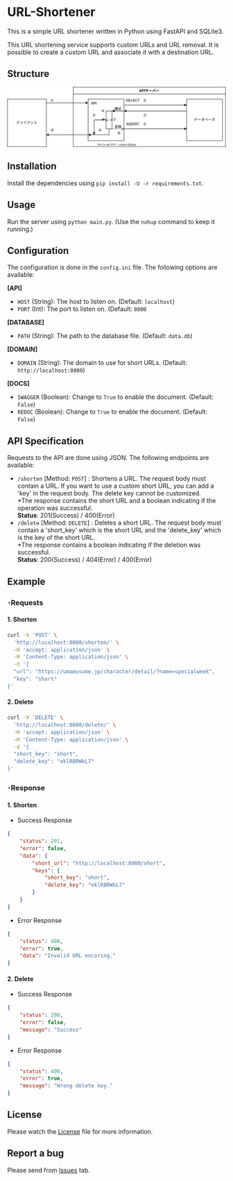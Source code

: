 # URL-Shortener
This is a simple URL shortener written in Python using FastAPI and SQLite3.

This URL shortening service supports custom URLs and URL removal.
It is possible to create a custom URL and associate it with a destination URL.

## Structure
![image](images/image.svg)

## Installation
Install the dependencies using `pip install -U -r requirements.txt`.

## Usage
Run the server using `python main.py`. (Use the `nohup` command to keep it running.)

## Configuration
The configuration is done in the `config.ini` file. The following options are available:

**[API]**
 - `HOST` (String): The host to listen on. (Default: `localhost`)
 - `PORT` (Int): The port to listen on. (Default: `8000`

**[DATABASE]**
 - `PATH` (String): The path to the database file. (Default: `data.db`)

**[DOMAIN]**
 - `DOMAIN` (String): The domain to use for short URLs. (Default: `http://localhost:8000`)

**[DOCS]**
 - `SWAGGER` (Boolean): Change to `True` to enable the document. (Default: `False`)
 - `REDOC` (Boolean): Change to `True` to enable the document. (Default: `False`)

## API Specification
Requests to the API are done using JSON. The following endpoints are available:
 - `/shorten` [Method: `POST`] : Shortens a URL. The request body must contain a URL. If you want to use a custom short URL, you can add a 'key' in the request body. The delete key cannot be customized.<br>*The response contains the short URL and a boolean indicating if the operation was successful.<br>
**Status**: 201(Success) / 400(Error)
 - `/delete` [Method: `DELETE`] : Deletes a short URL. The request body must contain a 'short_key' which is the short URL and the 'delete_key' which is the key of the short URL.<br>*The response contains a boolean indicating if the deletion was successful.<br>
**Status**: 200(Success) / 404(Error) / 400(Error)

## Example
### ･Requests
#### 1. Shorten
```bash
curl -X 'POST' \
  'http://localhost:8000/shorten/' \
  -H 'accept: application/json' \
  -H 'Content-Type: application/json' \
  -d '{
  "url": "https://umamusume.jp/character/detail/?name=specialweek",
  "key": "short"
}'
```

#### 2. Delete
```bash
curl -X 'DELETE' \
  'http://localhost:8000/delete/' \
  -H 'accept: application/json' \
  -H 'Content-Type: application/json' \
  -d '{
  "short_key": "short",
  "delete_key": "eklR8RWkL7"
}'
```

### ･Response
#### 1. Shorten
 - Success Response
```json
{
    "status": 201,
    "error": false,
    "data": {
        "short_url": "http://localhost:8000/short",
        "keys": {
            "short_key": "short",
            "delete_key": "eklR8RWkL7"
        }
    }
}
```
 - Error Response
```json
{
    "status": 400,
    "error": true,
    "data": "Invalid URL encoring."
}
```

#### 2. Delete
 - Success Response
```json
{
    "status": 200,
    "error": false,
    "message": "Success"
}
```
 - Error Response
```json
{
    "status": 400,
    "error": true,
    "message": "Wrong delete key."
}
```

## License
Please watch the [License](https://github.com/MWindows99/URL-Shortener/blob/main/LICENSE) file for more information.

## Report a bug
Please send from [Issues](https://github.com/MWindows99/URL-Shortener/issues) tab.
